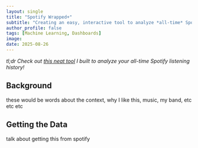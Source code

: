 ```yaml
---
layout: single
title: "Spotify Wrapped+"
subtitle: "Creating an easy, interactive tool to analyze *all-time* Spotify listening trends"
author_profile: false
tags: [Machine Learning, Dashboards]
image: 
date: 2025-08-26
---
```

*tl;dr Check out [this neat tool](https://haydenestabrook-spotifywrapped.streamlit.app/) I built to analyze your all-time Spotify listening history!*

## Background
these would be words about the context, why I like this, music, my band, etc etc etc 

## Getting the Data
talk about getting this from spotify
